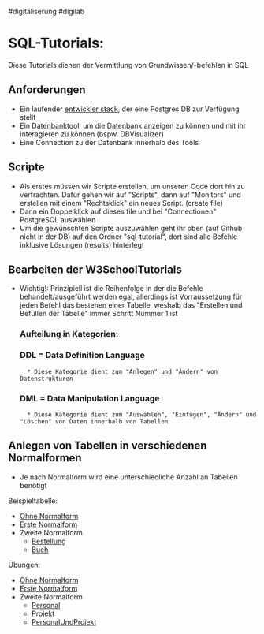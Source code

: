#digitaliserung
#digilab
# SQL-Tutorials:
Diese Tutorials dienen der Vermittlung von Grundwissen/-befehlen in SQL  

## Anforderungen 

* Ein laufender [entwickler stack](deploy/entwicklerStack.yml), der eine Postgres DB zur Verfügung stellt
* Ein Datenbanktool, um die Datenbank anzeigen zu können und mit ihr interagieren zu können (bspw. DBVisualizer)
* Eine Connection zu der Datenbank innerhalb des Tools

## Scripte

* Als erstes müssen wir Scripte erstellen, um unseren Code dort hin zu verfrachten. Dafür gehen wir auf "Scripts", dann auf "Monitors" und erstellen mit einem "Rechtsklick" ein neues Script. (create file)
* Dann ein Doppelklick auf dieses file und bei "Connectionen" PostgreSQL auswählen
* Um die gewünschten Scripte auszuwählen geht ihr oben (auf Github nicht in der DB) auf den Ordner "sql-tutorial", dort sind alle Befehle inklusive Lösungen (results) hinterlegt

## Bearbeiten der W3SchoolTutorials

* Wichtig!: Prinzipiell ist die Reihenfolge in der die Befehle behandelt/ausgeführt werden egal, allerdings ist Vorraussetzung für jeden Befehl das bestehen einer Tabelle, weshalb das "Erstellen und Befüllen der Tabelle" immer Schritt Nummer 1 ist

    ### Aufteilung in Kategorien:
    ### DDL = Data Definition Language
        * Diese Kategorie dient zum "Anlegen" und "Ändern" von Datenstrukturen

    ### DML = Data Manipulation Language
        * Diese Kategorie dient zum "Auswählen", "Einfügen", "Ändern" und "Löschen" von Daten innerhalb von Tabellen

## Anlegen von Tabellen in verschiedenen Normalformen

* Je nach Normalform wird eine unterschiedliche Anzahl an Tabellen benötigt

Beispieltabelle:

* [Ohne Normalform](Normalformen/Beispieltabelle/ErzeugeTabelleOhneNormalform.sql)
* [Erste Normalform](Normalformen/Beispieltabelle/ErzeugeTabelleDerErstenNormalform.sql)
* Zweite Normalform
    * [Bestellung](Normalformen/Beispieltabelle/ErzeugeTabelleDerZweitenNormalformBestellung.sql)
    * [Buch](Normalformen/Beispieltabelle/ErzeugeTabelleDerZweitenNormalformBuch.sql)

Übungen:

* [Ohne Normalform](Normalformen/Übungen/ÜbungOhneNormalform.sql)
* [Erste Normalform](Normalformen/Übungen/ÜbungErsteNormalform.sql)
* Zweite Normalform
    * [Personal](Normalformen/Übungen/ÜbungZweiteNormalformPersonal.sql)
    * [Projekt](Normalformen/Übungen/ÜbungZweiteNormalformProjekt.sql)
    * [PersonalUndProjekt](Normalformen/Übungen/ÜbungZweiteNormalformPersonalUndProjekt.sql)



  
    
